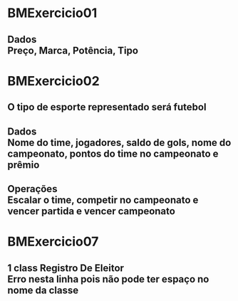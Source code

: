 # BMExercicio01
## Dados <br> Preço, Marca, Potência, Tipo

# BMExercicio02
## O tipo de esporte representado será futebol
## Dados <br> Nome do time, jogadores, saldo de gols, nome do campeonato, pontos do time no campeonato e prêmio
## Operações <br> Escalar o time, competir no campeonato e vencer partida e vencer campeonato

# BMExercicio07
## 1 class Registro De Eleitor <br> Erro nesta linha pois não pode ter espaço no nome da classe
